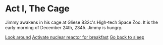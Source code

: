 # Act I, The Cage

Jimmy awakens in his cage at Gliese 832c's High-tech Space Zoo. It is
the early morning of December 24th, 2345. Jimmy is hungry.

   [Look around](./1a.md)
   [Activate nuclear reactor for breakfast](./1b.md)
   [Go back to sleep](./1c.md)

